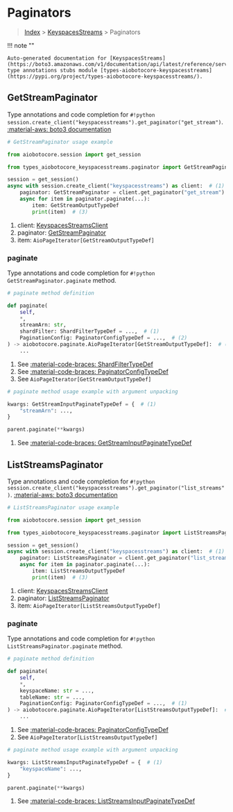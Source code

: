 # Paginators

> [Index](../README.md) > [KeyspacesStreams](./README.md) > Paginators

!!! note ""

    Auto-generated documentation for [KeyspacesStreams](https://boto3.amazonaws.com/v1/documentation/api/latest/reference/services/keyspacesstreams.html#keyspacesstreams)
    type annotations stubs module [types-aiobotocore-keyspacesstreams](https://pypi.org/project/types-aiobotocore-keyspacesstreams/).

## GetStreamPaginator

Type annotations and code completion for `#!python session.create_client("keyspacesstreams").get_paginator("get_stream")`.
[:material-aws: boto3 documentation](https://boto3.amazonaws.com/v1/documentation/api/latest/reference/services/keyspacesstreams/paginator/GetStream.html#KeyspacesStreams.Paginator.GetStream)

```python
# GetStreamPaginator usage example

from aiobotocore.session import get_session

from types_aiobotocore_keyspacesstreams.paginator import GetStreamPaginator

session = get_session()
async with session.create_client("keyspacesstreams") as client:  # (1)
    paginator: GetStreamPaginator = client.get_paginator("get_stream")  # (2)
    async for item in paginator.paginate(...):
        item: GetStreamOutputTypeDef
        print(item)  # (3)
```

1. client: [KeyspacesStreamsClient](./client.md)
2. paginator: [GetStreamPaginator](./paginators.md#getstreampaginator)
3. item: `AioPageIterator[GetStreamOutputTypeDef]`


### paginate

Type annotations and code completion for `#!python GetStreamPaginator.paginate` method.

```python
# paginate method definition

def paginate(
    self,
    *,
    streamArn: str,
    shardFilter: ShardFilterTypeDef = ...,  # (1)
    PaginationConfig: PaginatorConfigTypeDef = ...,  # (2)
) -> aiobotocore.paginate.AioPageIterator[GetStreamOutputTypeDef]:  # (3)
    ...
```

1. See [:material-code-braces: ShardFilterTypeDef](./type_defs.md#shardfiltertypedef)
2. See [:material-code-braces: PaginatorConfigTypeDef](./type_defs.md#paginatorconfigtypedef)
3. See `AioPageIterator[GetStreamOutputTypeDef]`


```python
# paginate method usage example with argument unpacking

kwargs: GetStreamInputPaginateTypeDef = {  # (1)
    "streamArn": ...,
}

parent.paginate(**kwargs)
```

1. See [:material-code-braces: GetStreamInputPaginateTypeDef](./type_defs.md#getstreaminputpaginatetypedef)
## ListStreamsPaginator

Type annotations and code completion for `#!python session.create_client("keyspacesstreams").get_paginator("list_streams")`.
[:material-aws: boto3 documentation](https://boto3.amazonaws.com/v1/documentation/api/latest/reference/services/keyspacesstreams/paginator/ListStreams.html#KeyspacesStreams.Paginator.ListStreams)

```python
# ListStreamsPaginator usage example

from aiobotocore.session import get_session

from types_aiobotocore_keyspacesstreams.paginator import ListStreamsPaginator

session = get_session()
async with session.create_client("keyspacesstreams") as client:  # (1)
    paginator: ListStreamsPaginator = client.get_paginator("list_streams")  # (2)
    async for item in paginator.paginate(...):
        item: ListStreamsOutputTypeDef
        print(item)  # (3)
```

1. client: [KeyspacesStreamsClient](./client.md)
2. paginator: [ListStreamsPaginator](./paginators.md#liststreamspaginator)
3. item: `AioPageIterator[ListStreamsOutputTypeDef]`


### paginate

Type annotations and code completion for `#!python ListStreamsPaginator.paginate` method.

```python
# paginate method definition

def paginate(
    self,
    *,
    keyspaceName: str = ...,
    tableName: str = ...,
    PaginationConfig: PaginatorConfigTypeDef = ...,  # (1)
) -> aiobotocore.paginate.AioPageIterator[ListStreamsOutputTypeDef]:  # (2)
    ...
```

1. See [:material-code-braces: PaginatorConfigTypeDef](./type_defs.md#paginatorconfigtypedef)
2. See `AioPageIterator[ListStreamsOutputTypeDef]`


```python
# paginate method usage example with argument unpacking

kwargs: ListStreamsInputPaginateTypeDef = {  # (1)
    "keyspaceName": ...,
}

parent.paginate(**kwargs)
```

1. See [:material-code-braces: ListStreamsInputPaginateTypeDef](./type_defs.md#liststreamsinputpaginatetypedef)
